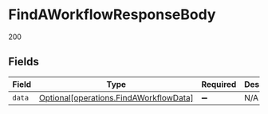 # FindAWorkflowResponseBody

200


## Fields

| Field                                                                                  | Type                                                                                   | Required                                                                               | Description                                                                            |
| -------------------------------------------------------------------------------------- | -------------------------------------------------------------------------------------- | -------------------------------------------------------------------------------------- | -------------------------------------------------------------------------------------- |
| `data`                                                                                 | [Optional[operations.FindAWorkflowData]](../../models/operations/findaworkflowdata.md) | :heavy_minus_sign:                                                                     | N/A                                                                                    |